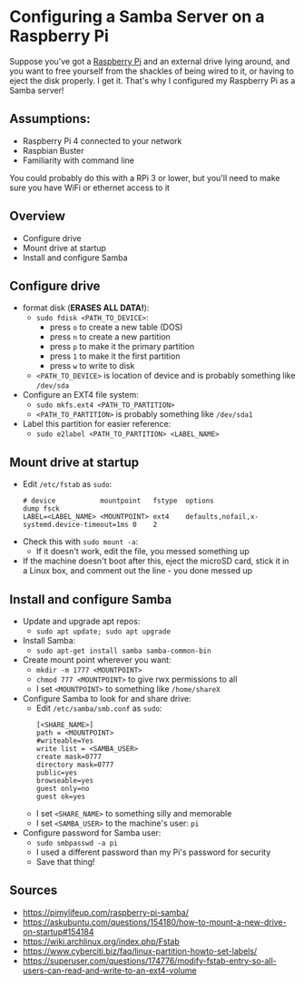 # Configuring a Samba Server on a Raspberry Pi
Suppose you've got a [Raspberry Pi](raspberrypi.org) and an external drive lying around, and you want to free yourself from the shackles of being wired to it, or having to eject the disk properly. I get it. That's why I configured my Raspberry Pi as a Samba server!

## Assumptions:
- Raspberry Pi 4 connected to your network
- Raspbian Buster
- Familiarity with command line

You could probably do this with a RPi 3 or lower, but you'll need to make sure you have WiFi or ethernet access to it

## Overview
- Configure drive
- Mount drive at startup
- Install and configure Samba

## Configure drive
- format disk (**ERASES ALL DATA!**):
    - `sudo fdisk <PATH_TO_DEVICE>`:
        - press `o` to create a new table (DOS)
        - press `n` to create a new partition
        - press `p` to make it the primary partition
        - press `1` to make it the first partition
        - press `w` to write to disk
    - `<PATH_TO_DEVICE>` is location of device and is probably something
      like `/dev/sda`
- Configure an EXT4 file system:
    - `sudo mkfs.ext4 <PATH_TO_PARTITION>`
    - `<PATH_TO_PARTITION>` is probably something like `/dev/sda1`
- Label this partition for easier reference:
    - `sudo e2label <PATH_TO_PARTITION> <LABEL_NAME>`

## Mount drive at startup
- Edit `/etc/fstab` as `sudo`:
    ```
   # device           mountpoint   fstype  options                                      dump fsck
   LABEL=<LABEL_NAME> <MOUNTPOINT> ext4    defaults,nofail,x-systemd.device-timeout=1ms 0    2
    ```
- Check this with `sudo mount -a`:
    - If it doesn't work, edit the file, you messed something up
- If the machine doesn't boot after this, eject the microSD card, stick it in a Linux box, and comment out the line - you done messed up    

## Install and configure Samba
- Update and upgrade apt repos:
    - `sudo apt update; sudo apt upgrade`
- Install Samba:
    - `sudo apt-get install samba samba-common-bin`
- Create mount point wherever you want:
    - `mkdir -m 1777 <MOUNTPOINT>`
    - `chmod 777 <MOUNTPOINT>` to give rwx permissions to all
    - I set `<MOUNTPOINT>` to something like `/home/shareX`
- Configure Samba to look for and share drive:
    - Edit `/etc/samba/smb.conf` as `sudo`:
        ```
        [<SHARE_NAME>]
        path = <MOUNTPOINT>
        #writeable=Yes
        write list = <SAMBA_USER>
        create mask=0777
        directory mask=0777
        public=yes
        browseable=yes
        guest only=no
        guest ok=yes
        ```
    - I set `<SHARE_NAME>` to something silly and memorable    
    - I set `<SAMBA_USER>` to the machine's user: `pi`    
- Configure password for Samba user:
    - `sudo smbpasswd -a pi`
    - I used a different password than my Pi's password for security
    - Save that thing!

## Sources
- https://pimylifeup.com/raspberry-pi-samba/
- https://askubuntu.com/questions/154180/how-to-mount-a-new-drive-on-startup#154184
- https://wiki.archlinux.org/index.php/Fstab
- https://www.cyberciti.biz/faq/linux-partition-howto-set-labels/
- https://superuser.com/questions/174776/modify-fstab-entry-so-all-users-can-read-and-write-to-an-ext4-volume
